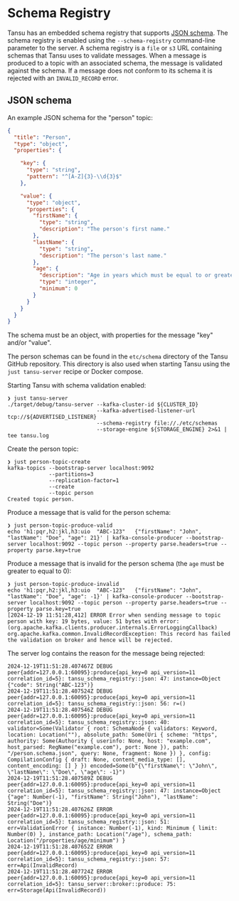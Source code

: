 # Schema Registry

Tansu has an embedded schema registry that supports [JSON schema][json-schema-org].
The schema registry is enabled using the `--schema-registry` command-line
parameter to the server. A schema registry is a `file` or `s3` URL containing
schemas that Tansu uses to validate messages.
When a message is produced to a topic with an associated schema,
the message is validated against the schema. If a message does not conform to its
schema it is rejected with an `INVALID_RECORD` error.

## JSON schema

An example JSON schema for the "person" topic:

```json
{
  "title": "Person",
  "type": "object",
  "properties": {

    "key": {
      "type": "string",
      "pattern": "^[A-Z]{3}-\\d{3}$"
    },

    "value": {
      "type": "object",
      "properties": {
        "firstName": {
          "type": "string",
          "description": "The person's first name."
        },
        "lastName": {
          "type": "string",
          "description": "The person's last name."
        },
        "age": {
          "description": "Age in years which must be equal to or greater than zero.",
          "type": "integer",
          "minimum": 0
        }
      }
    }
  }
}
```

The schema must be an object, with properties for the message "key" and/or "value".

The person schemas can be found in the `etc/schema` directory of the Tansu GitHub
repository. This directory is also used when starting Tansu using
the `just tansu-server` recipe or Docker compose.

Starting Tansu with schema validation enabled:

```shell
❯ just tansu-server
./target/debug/tansu-server --kafka-cluster-id ${CLUSTER_ID}
                            --kafka-advertised-listener-url tcp://${ADVERTISED_LISTENER}
                            --schema-registry file://./etc/schemas
                            --storage-engine ${STORAGE_ENGINE} 2>&1 | tee tansu.log
```

Create the person topic:

```shell
❯ just person-topic-create
kafka-topics --bootstrap-server localhost:9092
             --partitions=3
             --replication-factor=1
             --create
             --topic person
Created topic person.
```

Produce a message that is valid for the person schema:

```shell
❯ just person-topic-produce-valid
echo 'h1:pqr,h2:jkl,h3:uio	"ABC-123"	{"firstName": "John", "lastName": "Doe", "age": 21}' | kafka-console-producer --bootstrap-server localhost:9092 --topic person --property parse.headers=true --property parse.key=true
```

Produce a message that is invalid for the person schema (the `age` must be greater to equal to 0):

```shell
❯ just person-topic-produce-invalid
echo 'h1:pqr,h2:jkl,h3:uio	"ABC-123"	{"firstName": "John", "lastName": "Doe", "age": -1}' | kafka-console-producer --bootstrap-server localhost:9092 --topic person --property parse.headers=true --property parse.key=true
[2024-12-19 11:51:28,412] ERROR Error when sending message to topic person with key: 19 bytes, value: 51 bytes with error: (org.apache.kafka.clients.producer.internals.ErrorLoggingCallback)
org.apache.kafka.common.InvalidRecordException: This record has failed the validation on broker and hence will be rejected.
```

The server log contains the reason for the message being rejected:

```shell
2024-12-19T11:51:28.407467Z DEBUG peer{addr=127.0.0.1:60095}:produce{api_key=0 api_version=11 correlation_id=5}: tansu_schema_registry::json: 47: instance=Object {"code": String("ABC-123")}
2024-12-19T11:51:28.407524Z DEBUG peer{addr=127.0.0.1:60095}:produce{api_key=0 api_version=11 correlation_id=5}: tansu_schema_registry::json: 56: r=()
2024-12-19T11:51:28.407546Z DEBUG peer{addr=127.0.0.1:60095}:produce{api_key=0 api_version=11 correlation_id=5}: tansu_schema_registry::json: 40: validator=Some(Validator { root: SchemaNode { validators: Keyword, location: Location(""), absolute_path: Some(Uri { scheme: "https", authority: Some(Authority { userinfo: None, host: "example.com", host_parsed: RegName("example.com"), port: None }), path: "/person.schema.json", query: None, fragment: None }) }, config: CompilationConfig { draft: None, content_media_type: [], content_encoding: [] } }) encoded=Some(b"{\"firstName\": \"John\", \"lastName\": \"Doe\", \"age\": -1}")
2024-12-19T11:51:28.407589Z DEBUG peer{addr=127.0.0.1:60095}:produce{api_key=0 api_version=11 correlation_id=5}: tansu_schema_registry::json: 47: instance=Object {"age": Number(-1), "firstName": String("John"), "lastName": String("Doe")}
2024-12-19T11:51:28.407626Z ERROR peer{addr=127.0.0.1:60095}:produce{api_key=0 api_version=11 correlation_id=5}: tansu_schema_registry::json: 51: err=ValidationError { instance: Number(-1), kind: Minimum { limit: Number(0) }, instance_path: Location("/age"), schema_path: Location("/properties/age/minimum") }
2024-12-19T11:51:28.407652Z ERROR peer{addr=127.0.0.1:60095}:produce{api_key=0 api_version=11 correlation_id=5}: tansu_schema_registry::json: 57: err=Api(InvalidRecord)
2024-12-19T11:51:28.407724Z ERROR peer{addr=127.0.0.1:60095}:produce{api_key=0 api_version=11 correlation_id=5}: tansu_server::broker::produce: 75: err=Storage(Api(InvalidRecord))
```

[json-schema-org]: https://json-schema.org/
